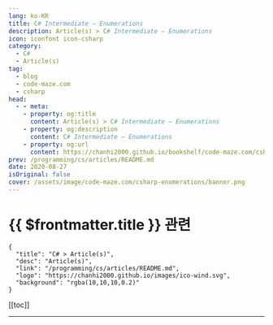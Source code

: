 ```yaml
---
lang: ko-KR
title: C# Intermediate – Enumerations
description: Article(s) > C# Intermediate – Enumerations
icon: iconfont icon-csharp
category: 
  - C#
  - Article(s)
tag: 
  - blog
  - code-maze.com
  - csharp
head:  
  - - meta:
    - property: og:title
      content: Article(s) > C# Intermediate – Enumerations
    - property: og:description
      content: C# Intermediate – Enumerations
    - property: og:url
      content: https://chanhi2000.github.io/bookshelf/code-maze.com/csharp-enumerations.html
prev: /programming/cs/articles/README.md
date: 2020-08-27
isOriginal: false
cover: /assets/image/code-maze.com/csharp-enumerations/banner.png
---
```


# {{ $frontmatter.title }} 관련

```component VPCard
{
  "title": "C# > Article(s)",
  "desc": "Article(s)",
  "link": "/programming/cs/articles/README.md",
  "logo": "https://chanhi2000.github.io/images/ico-wind.svg",
  "background": "rgba(10,10,10,0.2)"
}
```

[[toc]]

---

<SiteInfo
  name="C# Intermediate – Enumerations"
  desc="In this article you are going to learn about Enumerations in C#, what they are, how to use them in C# and how to use their assigned values."
  url="https://code-maze.com/csharp-enumerations/"
  logo="/assets/image/code-maze.com/favicon.png"
  preview="/assets/image/csharp-enumerations/banner.png"/>

<!-- TODO: 작성 -->
